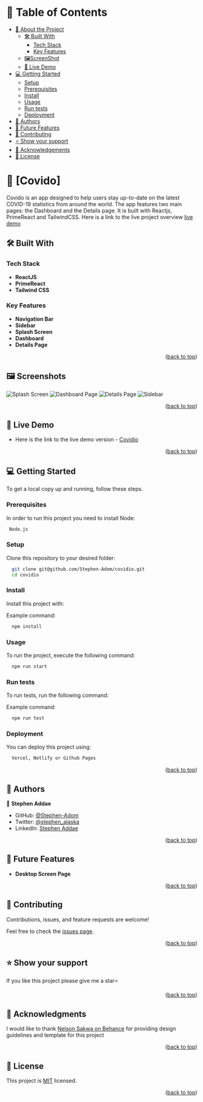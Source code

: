 <a name="readme-top"></a>

<!-- TABLE OF CONTENTS -->

# 📗 Table of Contents

- [📖 About the Project](#about-project)
  - [🛠 Built With](#built-with)
    - [Tech Stack](#tech-stack)
    - [Key Features](#key-features)
  - [🖼️ScreenShot](#screenshot)
  - [🚀 Live Demo](#live-demo)
- [💻 Getting Started](#getting-started)
  - [Setup](#setup)
  - [Prerequisites](#prerequisites)
  - [Install](#install)
  - [Usage](#usage)
  - [Run tests](#run-tests)
  - [Deployment](#deployment)
- [👥 Authors](#authors)
- [🔭 Future Features](#future-features)
- [🤝 Contributing](#contributing)
- [⭐️ Show your support](#support)
- [🙏 Acknowledgements](#acknowledgements)
- [📝 License](#license)

<!-- PROJECT DESCRIPTION -->

# 📖 [Covido] <a name="about-project"></a>

Covido is an app designed to help users stay up-to-date on the latest COVID-19 statistics from around the world. The app features two main pages: the Dashboard and the Details page. It is built with Reactjs, PrimeReact and TailwindCSS. Here is a link to the live project overview [live demo](https://drive.google.com/file/d/17BvE2SK8XZ_zEzcVFOggaJAk7sB49_ow/view?usp=sharing)

## 🛠 Built With <a name="built-with"></a>

### Tech Stack <a name="tech-stack"></a>

- **ReactJS**
- **PrimeReact**
- **Tailwind CSS**

<!-- Features -->

### Key Features <a name="key-features"></a>

- **Navigation Bar**
- **Sidebar**
- **Splash Screen**
- **Dashboard**
- **Details Page**

<p align="right">(<a href="#readme-top">back to top</a>)</p>

## 🖼️ Screenshots <a name="screenshot"></a>

![Splash Screen](./src/assets/screenshots/splash-screen.png)
![Dashboard Page](./src/assets/screenshots/dashboard.png)
![Details Page](./src/assets/screenshots/details.png)
![Sidebar](./src/assets/screenshots/sidebar.png)

<p align="right">(<a href="#readme-top">back to top</a>)</p>

<!-- LIVE DEMO -->

## 🚀 Live Demo <a name="live-demo"></a>

- Here is the link to the live demo version - [Covidio](https://covidio.vercel.app)

<p align="right">(<a href="#readme-top">back to top</a>)</p>

<!-- GETTING STARTED -->

## 💻 Getting Started <a name="getting-started"></a>

To get a local copy up and running, follow these steps.

### Prerequisites

In order to run this project you need to install Node:

```sh
 Node.js
```

### Setup

Clone this repository to your desired folder:

```sh
  git clone git@github.com/Stephen-Adom/covidio.git
  cd covidio
```

### Install

Install this project with:

Example command:

```sh
  npm install
```

### Usage

To run the project, execute the following command:

```sh
  npm run start
```

### Run tests

To run tests, run the following command:

Example command:

```sh
  npm run test
```

### Deployment

You can deploy this project using:

```sh
  Vercel, Netlify or Github Pages
```

<p align="right">(<a href="#readme-top">back to top</a>)</p>

<!-- AUTHORS -->

## 👥 Authors <a name="authors"></a>

👤 **Stephen Addae**

- GitHub: [@Stephen-Adom](https://github.com/Stephen-Adom)
- Twitter: [@stephen_alaska](https://twitter.com/stephen_alaska)
- LinkedIn: [Stephen Addae](https://www.linkedin.com/in/stephen-addae/)

<p align="right">(<a href="#readme-top">back to top</a>)</p>

<!-- FUTURE FEATURES -->

## 🔭 Future Features <a name="future-features"></a>

- **Desktop Screen Page**

<p align="right">(<a href="#readme-top">back to top</a>)</p>

<!-- CONTRIBUTING -->

## 🤝 Contributing <a name="contributing"></a>

Contributions, issues, and feature requests are welcome!

Feel free to check the [issues page](../../issues/).

<p align="right">(<a href="#readme-top">back to top</a>)</p>

<!-- SUPPORT -->

## ⭐️ Show your support <a name="support"></a>

If you like this project please give me a star⭐

<p align="right">(<a href="#readme-top">back to top</a>)</p>

<!-- ACKNOWLEDGEMENTS -->

## 🙏 Acknowledgments <a name="acknowledgements"></a>

I would like to thank [Nelson Sakwa on Behance](https://www.behance.net/sakwadesignstudio) for providing design guidelines and template for this project

<p align="right">(<a href="#readme-top">back to top</a>)</p>

<!-- LICENSE -->

## 📝 License <a name="license"></a>

This project is [MIT](./LICENSE) licensed.

<p align="right">(<a href="#readme-top">back to top</a>)</p>
